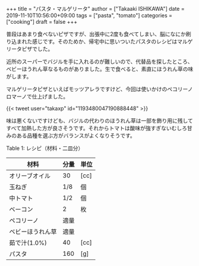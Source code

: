 +++
title = "パスタ・マルゲリータ"
author = ["Takaaki ISHIKAWA"]
date = 2019-11-10T10:56:00+09:00
tags = ["pasta", "tomato"]
categories = ["cooking"]
draft = false
+++

普段はあまり食べないピザですが、出張中に2度も食べてしまい、脳になにか刷り込まれた感じです。そのためか、帰宅中に思いついたパスタのレシピはマルゲリータピザでした。  

近所のスーパーでバジルを手に入れるのが難しいので、代替品を探したところ、ベビーほうれん草なるものがありました。生で食べると、素直にほうれん草の味がします。  

マルゲリータピザといえばモッツアレラですけど、今回は使いかけのペコリーノロマーノで仕上げました。  

{{< tweet user="takaxp" id="1193480047190888448" >}}  

味は悪くないですけども、バジルの代わりのほうれん草は一部を飾り用に残してすべて加熱した方が良さそうです。それからトマトは酸味が強すぎないむしろ甘みのある品種を選ぶ方がバランスがよくなりそうです。  

<div class="table-caption">
  <span class="table-number">Table 1</span>:
  レシピ（材料・二皿分）
</div>

| 材料      | 分量 | 単位 |
|---------|----|----|
| オリーブオイル | 30  | [cc] |
| 玉ねぎ    | 1/8 | 個   |
| 中トマト  | 1/2 | 個   |
| ベーコン  | 2   | 枚   |
| ペコリーノ | 適量 |      |
| ベビーほうれん草 | 適量 |      |
| 茹で汁(1.0%) | 40  | [cc] |
| パスタ    | 160 | [g]  |